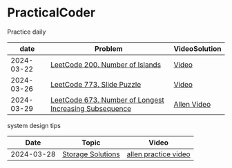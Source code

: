 # PracticalCoder
Practice daily 

date | Problem | VideoSolution 
--- | --- | ---
2024-03-22 | [LeetCode 200. Number of Islands](https://leetcode.com/problems/number-of-islands/) | [Video](https://www.youtube.com/watch?v=np5TvRNaPTs)
2024-03-26 | [LeetCode 773. Slide Puzzle](https://leetcode.com/problems/sliding-puzzle/) | [Video](https://youtu.be/XFZOt5zazBM)
2024-03-29 | [LeetCode 673. Number of Longest Increasing Subsequence](https://leetcode.com/problems/number-of-longest-increasing-subsequence/) | [Allen Video](https://youtu.be/6e4mILlw7o4)



system design tips 

Date |  Topic | Video
--- | --- | --- 
2024-03-28 | [Storage Solutions](./SystemDesign/01StorageSolution.md) | [allen practice video](https://youtu.be/pYfL7s__2BA)